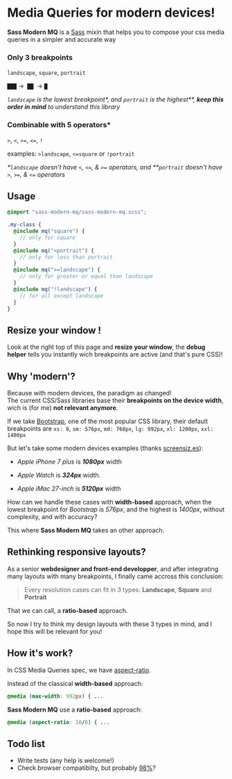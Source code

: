 # Media Queries for modern devices!

**Sass Modern MQ** is a [Sass](http://sass-lang.com/) mixin that helps you to compose your css media queries in a simpler and accurate way

### Only 3 breakpoints

`landscape`, `square`, `portrait`

`███` → `▐█▌` → `█`

_`landscape` is the lowest breakpoint\*, and `portrait` is the highest\*\*, **keep this order in mind** to understand this library_

### Combinable with 5 operators\*

`>`, `<`, `>=`, `<=`, `!`

examples: `>landscape`, `<=square` or `!portrait`

_\*`landscape` doesn't have `<`, `<=`, & `>=` operators, and \*\*`portrait` doesn't have `>`, `>=`, & `<=` operators_

## Usage

```scss
@import "sass-modern-mq/sass-modern-mq.scss";

.my-class {
  @include mq("square") {
    // only for square
  }
  @include mq("<portrait") {
    // only for less than portrait
  }
  @include mq(">=landscape") {
    // only for greater or equal than landscape
  }
  @include mq("!landscape") {
    // for all except landscape
  }
}
```

## Resize your window !

Look at the right top of this page and **resize your window**, the **debug helper** tells you instantly wich breakpoints are active (and that's pure CSS)!

## Why 'modern'?

Because with modern devices, the paradigm as changed!  
The current CSS/Sass libraries base their **breakpoints on the device width**, wich is (for me) **not relevant anymore**.

If we take [Bootstrap](https://github.com/twbs/bootstrap), one of the most popular CSS library, their default breakpoints are `xs: 0`,
`sm: 576px`,
`md: 768px`,
`lg: 992px`,
`xl: 1200px`,
`xxl: 1400px`

But let's take some modern devices examples (thanks [screensiz.es](http://screensiz.es/)):

- _Apple iPhone 7 plus_ is **_1080px_** width

- _Apple Watch_ is **_324px_** width.

- _Apple iMac 27-inch_ is **_5120px_** width

How can we handle these cases with **width-based** approach, when the lowest breakpoint for _Bootstrap_ is _576px_, and the highest is _1400px_, without complexity, and with accuracy?

This where **Sass Modern MQ** takes an other approach.

## Rethinking responsive layouts?

As a senior **webdesigner and front-end developper**, and after integrating many layouts with many breakpoints, I finally came accross this conclusion:

> Every resolution cases can fit in 3 types: **Landscape**, **Square** and **Portrait**

That we can call, a **ratio-based** approach.

So now I try to think my design layouts with these 3 types in mind, and I hope this will be relevant for you!

## How it's work?

In CSS Media Queries spec, we have [aspect-ratio](https://developer.mozilla.org/fr/docs/Web/CSS/@media/aspect-ratio).

Instead of the classical **width-based** approach:

```css
@media (max-width: 992px) { ...
```

**Sass Modern MQ** use a **ratio-based** approach:

```css
@media (aspect-ratio: 10/8) { ...
```

## Todo list

- Write tests (any help is welcome!)
- Check browser compatibilty, but probably [98%](https://caniuse.com/#feat=css-mediaqueries)?
